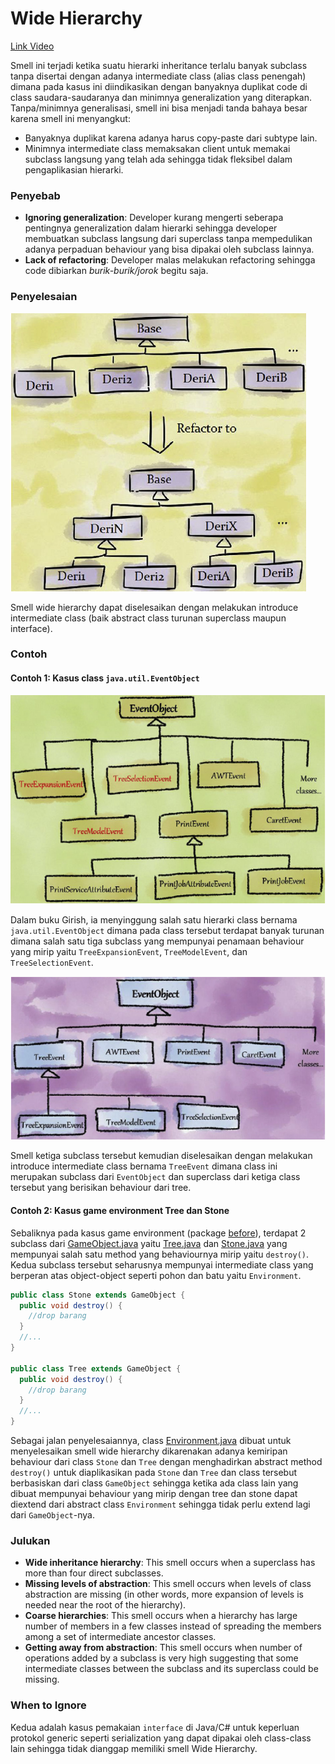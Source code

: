 # Wide Hierarchy

[Link Video](https://www.youtube.com/watch?v=7pyZYGDz54w&list=PLG_Cu5FmqSk2KHT6lXngRvcOmOzuk4_ju)

Smell ini terjadi ketika suatu hierarki inheritance terlalu banyak subclass tanpa disertai dengan adanya intermediate class (alias class penengah) dimana pada kasus ini diindikasikan dengan banyaknya duplikat code di class saudara-saudaranya dan minimnya generalization yang diterapkan. Tanpa/minimnya generalisasi, smell ini bisa menjadi tanda bahaya besar karena smell ini menyangkut:

- Banyaknya duplikat karena adanya harus copy-paste dari subtype lain.
- Minimnya intermediate class memaksakan client untuk memakai subclass langsung yang telah ada sehingga tidak fleksibel dalam pengaplikasian hierarki.

### Penyebab

- **Ignoring generalization**: Developer kurang mengerti seberapa pentingnya generalization dalam hierarki sehingga developer membuatkan subclass langsung dari superclass tanpa mempedulikan adanya perpaduan behaviour yang bisa dipakai oleh subclass lainnya.
- **Lack of refactoring**: Developer malas melakukan refactoring sehingga code dibiarkan *burik-burik/jorok* begitu saja.

### Penyelesaian

![Turn flat hierarchy to tree-hierarchy](hierarchy-wide-1.png "Turn flat hierarchy to tree-hierarchy")

Smell wide hierarchy dapat diselesaikan dengan melakukan introduce intermediate class (baik abstract class turunan superclass maupun interface).

### Contoh

#### Contoh 1: Kasus class `java.util.EventObject`

![The hierarchy tree of 'java.util.EventObject'](hierarchy-wide-2.png "The hierarchy tree of 'java.util.EventObject'")

Dalam buku Girish, ia menyinggung salah satu hierarki class bernama `java.util.EventObject` dimana pada class tersebut terdapat banyak turunan dimana salah satu tiga subclass yang mempunyai penamaan behaviour yang mirip yaitu `TreeExpansionEvent`, `TreeModelEvent`, dan `TreeSelectionEvent`.

![TreeEvent subclasses after refactoring](hierarchy-wide-3.png "TreeEvent subclasses after refactoring")

Smell ketiga subclass tersebut kemudian diselesaikan dengan melakukan introduce intermediate class bernama `TreeEvent` dimana class ini merupakan subclass dari `EventObject` dan superclass dari ketiga class tersebut yang berisikan behaviour dari tree.

#### Contoh 2: Kasus game environment Tree dan Stone

Sebaliknya pada kasus game environment (package [before](before)), terdapat 2 subclass dari [GameObject.java](GameObject.java) yaitu [Tree.java](Tree.java) dan [Stone.java](Stone.java) yang mempunyai salah satu method yang behaviournya mirip yaitu `destroy()`. Kedua subclass tersebut seharusnya mempunyai intermediate class yang berperan atas object-object seperti pohon dan batu yaitu `Environment`.

```java
public class Stone extends GameObject {
  public void destroy() {
    //drop barang
  }
  //...
}

public class Tree extends GameObject {
  public void destroy() {
    //drop barang
  }
  //...
}
```

Sebagai jalan penyelesaiannya, class [Environment.java](Environment.java) dibuat untuk menyelesaikan smell wide hierarchy dikarenakan adanya kemiripan behaviour dari class `Stone` dan `Tree` dengan menghadirkan abstract method `destroy()` untuk diaplikasikan pada `Stone` dan `Tree` dan class tersebut berbasiskan dari class `GameObject` sehingga ketika ada class lain yang dibuat mempunyai behaviour yang mirip dengan tree dan stone dapat diextend dari abstract class `Environment` sehingga tidak perlu extend lagi dari `GameObject`-nya.

### Julukan

- **Wide inheritance hierarchy**: This smell occurs when a superclass has more than four direct subclasses.
- **Missing levels of abstraction**: This smell occurs when levels of class abstraction are missing (in other words, more expansion of levels is needed near the root of the hierarchy).
- **Coarse hierarchies**: This smell occurs when a hierarchy has large number of members in a few classes instead of spreading the members among a set of intermediate ancestor classes.
- **Getting away from abstraction**: This smell occurs when number of operations added by a subclass is very high suggesting that some intermediate classes between the subclass and its superclass could be missing.

### When to Ignore

Kedua adalah kasus pemakaian `interface` di Java/C# untuk keperluan protokol generic seperti serialization yang dapat dipakai oleh class-class lain sehingga tidak dianggap memiliki smell Wide Hierarchy.
